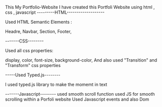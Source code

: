 This My Portfolio-Website
I have created this Portfoli Website using html , css , javascript
---------HTML-------------------

Used HTML Semantic Elements : 

Headre,
Navbar,
Section,
Footer,

-------CSS--------

Used all css properties:

display,
color,
font-size,
background-color,
And also used "Transition" and "Transform" css properties

-----Used Typed.js--------

I used typed.js library to make the momemt in text

-------Javascript--------
used smooth scroll function
used JS for smooth scrolling within a Porfoli website
Used Javascript events  and also Dom
